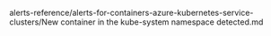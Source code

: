 alerts-reference/alerts-for-containers-azure-kubernetes-service-clusters/New container in the kube-system namespace detected.md